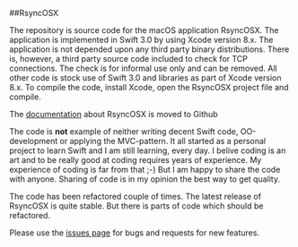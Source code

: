 ##RsyncOSX

The repository is source code for the macOS application RsyncOSX. The application is implemented in Swift 3.0 by using Xcode version 8.x. The application is not depended upon any third party binary distributions. There is, however, a third party source code included to check for TCP connections. The check is for informal use only and can be removed. All other code is stock use of Swift 3.0 and libraries as part of Xcode version 8.x. To compile the code, install Xcode, open the RsyncOSX project file and compile.

The [documentation](https://github.com/rsyncOSX/Documentation) about RsyncOSX is moved to Github 

The code is <b>not</b> example of neither writing decent Swift code, OO-development or applying the MVC-pattern. It all started as a personal project to learn Swift and I am still learning, every day. I belive coding is an art and to be really good at coding requires years of experience. My experience of coding is far from that ;-) But I am happy to share the code with anyone. Sharing of code is in my opinion the best way to get quality.

The code has been refactored couple of times. The latest release of RsyncOSX is quite stable. But there is parts of code which should be refactored.

Please use the [issues page](https://github.com/rsyncOSX/Version3.x/issues) for bugs and requests for new features.
